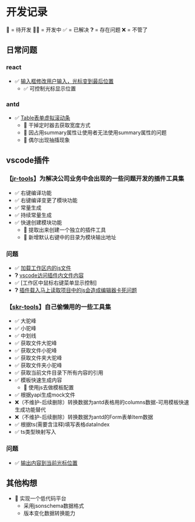 <!--
 * @Author: kangrun.shao kangrun.shao@ly.com
 * @Date: 2023-01-18
 * @LastEditors: kangrun.shao kangrun.shao@ly.com
 * @LastEditTime: 2023-01-19
 * @Description: 
-->
# 开发记录
🛌 = 待开发
🧑‍💻 = 开发中
✅ = 已解决
❓︎ = 存在问题
❌ = 不管了
## 日常问题
### react

- ✅ [输入框修改用户输入，光标变到最后位置](https://github.com/shaokr/development-record/issues/4)
	- ✅ 可控制光标显示位置
### antd
- ✅ [Table表单虚拟滚动条](https://github.com/shaokr/development-record/issues/5)
	- 🛌 干掉定时器去获取宽度方式
	- 🛌 因占用summary属性让使用者无法使用summary属性的问题
	- 🛌 偶尔出现抽搐现象

## vscode插件
### 【[jr-tools](https://marketplace.visualstudio.com/items?itemName=jr-tools.jr-tools)】为解决公司业务中会出现的一些问题开发的插件工具集

- ✅ 右键编译功能
- ✅ 右键编译变更了模块功能
- ✅ 常量生成
- ✅ 持续常量生成
- ✅ 快速创建模块功能
	- 🛌 提取出来创建一个独立的插件工具
	- 🛌 新增默认右键中的目录为模块输出地址

### 问题
- ✅ [加载工作区内的js文件](https://github.com/shaokr/development-record/issues/1) 
- ❓︎ [vscode访问插件内文件内容](https://github.com/shaokr/development-record/issues/2)
- ✅ [工作区中鼠标右键菜单显示控制]
- ❓︎ [插件载入马上读取项目中的js会造成编辑器卡死问题](https://github.com/shaokr/development-record/issues/6)

### 【[skr-tools](https://marketplace.visualstudio.com/items?itemName=shaokr.skr-tools)】自己偷懒用的一些工具集

- ✅ 大驼峰
- ✅ 小驼峰
- ✅ 中划线
- ✅ 获取文件大驼峰
- ✅ 获取文件小驼峰
- ✅ 获取文件夹大驼峰
- ✅ 获取文件夹小驼峰
- ✅ 获取当前文件目录下所有内容的引用
- ✅ 模板快速生成内容
	- 🛌 使用js去做模板配置
- ✅ 根据yapi生成mock文件
- ❌（不维护-后续删除）转换数据为antd表格用的columns数据-可用模板快速生成功能替代
- ❌（不维护-后续删除）转换数据为antd的Form表单Item数据
- ✅ 根据ts(需要含注释)填写表格dataIndex
- ✅ ts类型映射写入

### 问题
- ✅ [输出内容到当前光标位置](https://github.com/shaokr/development-record/issues/3)


## 其他构想

- 🛌 实现一个低代码平台
	- 采用jsonschema数据格式
	- 版本变化数据转换能力
	
	